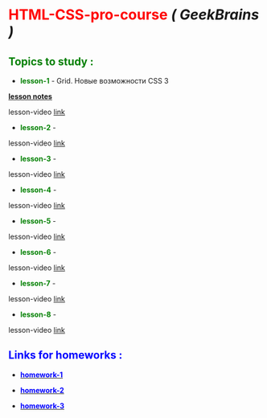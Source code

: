 # <span style="color:red">HTML-CSS-pro-course</span> **_( GeekBrains )_**

## <span style="color:green">Topics to study :</span>

- <span style="color:green">**lesson-1** </span>- Grid. Новые возможности CSS 3

[**lesson notes**](https://artiom30.github.io/HTML-CSS--Pro-/lesson-1/lesson-notes/index.html)

lesson-video [link](https://www.youtube.com/watch?v=5Ijqb1wLcvc)

- <span style="color:green">**lesson-2** </span>-

lesson-video [link](https://youtu.be/TBw6Ga1e92k)

- <span style="color:green">**lesson-3** </span>-

lesson-video [link](https://youtu.be/KARjHRoRe_4)

- <span style="color:green">**lesson-4** </span>-

lesson-video [link](https://youtu.be/Q0H_DpzuPGE)

- <span style="color:green">**lesson-5** </span>-

lesson-video [link](https://youtu.be/VDD-4CgY9B4)

- <span style="color:green">**lesson-6** </span>-

lesson-video [link](https://youtu.be/CML0LNJMwE0)

- <span style="color:green">**lesson-7** </span>-

lesson-video [link](https://youtu.be/BhAYL46P3PI)

- <span style="color:green">**lesson-8** </span>-

lesson-video [link](https://youtu.be/kOLM2s20sZY)

## <span style="color:blue">Links for homeworks :</span>

- <span style="color:blue"> [<span style="color:blue">**homework-1**</span>](https://artiom30.github.io/HTML-CSS--Pro-/lesson-1/homework/index.html)</span>

- <span style="color:blue"> [<span style="color:blue">**homework-2**</span>](https://artiom30.github.io/HTML-CSS--Pro-/lesson-2/homework/index.html)</span>

- <span style="color:blue"> [<span style="color:blue">**homework-3**</span>]()</span>
